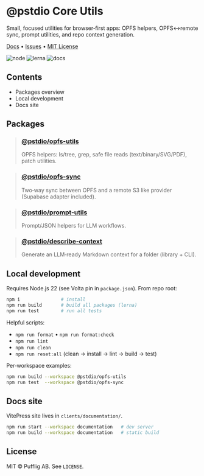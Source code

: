 # @pstdio Core Utils

Small, focused utilities for browser‑first apps: OPFS helpers, OPFS↔remote sync, prompt utilities, and repo context generation.

[Docs](https://pufflyai.github.io/core-utils/) • [Issues](https://github.com/pufflyai/core-utils/issues) • [MIT License](https://github.com/pufflyai/core-utils/blob/main/LICENSE)

![node](https://img.shields.io/badge/node-22.x-3C873A?logo=node.js&logoColor=white)
![lerna](https://img.shields.io/badge/monorepo-lerna-9333EA)
![docs](https://img.shields.io/badge/docs-vitepress-2ea043)

## Contents

- Packages overview
- Local development
- Docs site

## Packages

> ### [@pstdio/opfs-utils](https://pufflyai.github.io/core-utils/packages/opfs-utils)
>
> OPFS helpers: ls/tree, grep, safe file reads (text/binary/SVG/PDF), patch utilities.

> ### [@pstdio/opfs-sync](https://pufflyai.github.io/core-utils/packages/opfs-sync)
>
> Two‑way sync between OPFS and a remote S3 like provider (Supabase adapter included).

> ### [@pstdio/prompt-utils](https://pufflyai.github.io/core-utils/packages/prompt-utils)
>
> Prompt/JSON helpers for LLM workflows.

> ### [@pstdio/describe-context](https://pufflyai.github.io/core-utils/packages/describe)
>
> Generate an LLM‑ready Markdown context for a folder (library + CLI).

## Local development

Requires Node.js 22 (see Volta pin in `package.json`). From repo root:

```bash
npm i               # install
npm run build       # build all packages (lerna)
npm run test        # run all tests
```

Helpful scripts:

- `npm run format` • `npm run format:check`
- `npm run lint`
- `npm run clean`
- `npm run reset:all` (clean → install → lint → build → test)

Per‑workspace examples:

```bash
npm run build --workspace @pstdio/opfs-utils
npm run test  --workspace @pstdio/opfs-sync
```

## Docs site

VitePress site lives in `clients/documentation/`.

```bash
npm run start --workspace documentation   # dev server
npm run build --workspace documentation   # static build
```

## License

MIT © Pufflig AB. See `LICENSE`.
